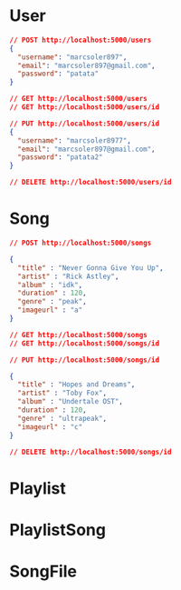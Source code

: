 # User
``` JSON
// POST http://localhost:5000/users
{
  "username": "marcsoler897",
  "email": "marcsoler897@gmail.com",
  "password": "patata"
}
```
``` JSON
// GET http://localhost:5000/users
// GET http://localhost:5000/users/id
```
``` JSON
// PUT http://localhost:5000/users/id
{
  "username": "marcsoler8977",
  "email": "marcsoler897@gmail.com",
  "password": "patata2"
}

```
``` JSON
// DELETE http://localhost:5000/users/id
```
# Song
``` JSON
// POST http://localhost:5000/songs

{
  "title" : "Never Gonna Give You Up",
  "artist" : "Rick Astley",
  "album" : "idk",
  "duration" : 120,
  "genre" : "peak",
  "imageurl" : "a"
}
```

``` JSON
// GET http://localhost:5000/songs
// GET http://localhost:5000/songs/id
```

``` JSON
// PUT http://localhost:5000/songs/id

{
  "title" : "Hopes and Dreams",
  "artist" : "Toby Fox",
  "album" : "Undertale OST",
  "duration" : 120,
  "genre" : "ultrapeak",
  "imageurl" : "c"
}
```
``` JSON
// DELETE http://localhost:5000/songs/id
```

# Playlist

# PlaylistSong

# SongFile